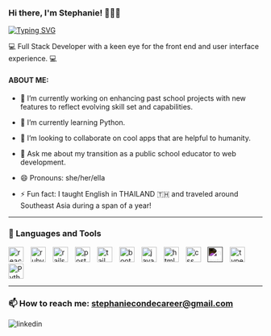 ### Hi there, I'm Stephanie! 🙋🏽‍♀️

[![Typing SVG](https://readme-typing-svg.demolab.com?font=Fira+Code&weight=600&size=23&pause=1000&color=F711B4&background=1B35FF00&width=445&height=51&lines=Full-stack+Web+Developer;Front-end+Web+Developer;Digital+Designer;Enthusiastic+about+everything+AI)](https://git.io/typing-svg)
<!--
**sconde01/sconde01** is a ✨ _special_ ✨ repository because its `README.md` (this file) appears on your GitHub profile.
-->

💻 Full Stack Developer with a keen eye for the front end and user interface experience. 💻

#### ABOUT ME:
- 🔭 I’m currently working on enhancing past school projects with new features to reflect evolving skill set and capabilities.
- 🌱 I’m currently learning Python.
- 👯 I’m looking to collaborate on cool apps that are helpful to humanity.
- 💬 Ask me about my transition as a public school educator to web development.
- 😄 Pronouns: she/her/ella

- ⚡ Fun fact: I taught English in THAILAND 🇹🇭 and traveled around Southeast Asia during a span of a year!

--- 
### 🧰 Languages and Tools

<div>
<img src="https://cdn.jsdelivr.net/gh/devicons/devicon/icons/react/react-original-wordmark.svg" alt="react" width="30px" style="padding-right:10px;"/>
<img src="https://cdn.jsdelivr.net/gh/devicons/devicon/icons/ruby/ruby-plain.svg" alt="ruby" width="30px" style="padding-right:10px;"/>      
<img src="https://cdn.jsdelivr.net/gh/devicons/devicon/icons/rails/rails-plain-wordmark.svg" alt="rails" width="30px" style="padding-right:10px;" />
<img src="https://cdn.jsdelivr.net/gh/devicons/devicon/icons/postgresql/postgresql-original-wordmark.svg" alt="postgresql" width="30px" style="padding-right:10px;" />
<img src="https://cdn.jsdelivr.net/gh/devicons/devicon/icons/tailwindcss/tailwindcss-plain.svg" alt="tailwind" width="30px" style="padding-right:10px;"/>
<img src="https://cdn.jsdelivr.net/gh/devicons/devicon/icons/bootstrap/bootstrap-original.svg" alt="bootstrap" width="30px" style="padding-right:10px;" />
<img src="https://cdn.jsdelivr.net/gh/devicons/devicon/icons/javascript/javascript-plain.svg" alt="javascript" width="30px" style="padding-right:10px;"/>
<img src="https://cdn.jsdelivr.net/gh/devicons/devicon/icons/html5/html5-original-wordmark.svg" alt="html" width="30px" style="padding-right:10px;"/>
<img src="https://cdn.jsdelivr.net/gh/devicons/devicon/icons/css3/css3-original-wordmark.svg" alt="css" width="30px" style="padding-right:10px;" />
<img src="https://cdn.jsdelivr.net/gh/devicons/devicon/icons/nextjs/nextjs-original.svg" alt="nextjs" width="30px" style="padding-right:10px; filter: invert(1);" />
<img src="https://cdn.jsdelivr.net/gh/devicons/devicon/icons/typescript/typescript-original.svg" alt="typescript" width="30px" style="padding-right:10px;"/>        
<img alt="Python" width="30px" style="padding-right:10px;" src="https://cdn.jsdelivr.net/gh/devicons/devicon/icons/python/python-plain.svg" />
</div>

--- 

### 📫 How to reach me: stephaniecondecareer@gmail.com
  <div>
  <p align="center"><a href="https://www.linkedin.com/in/stephanie-conde/"><img style="padding-right:10px;" align="left" alt="linkedin" src="https://img.shields.io/badge/linkedin-%230077B5.svg?&style=for-the-badge&logo=linkedin&logoColor=white"/></a>  
  </p>
<div/>
